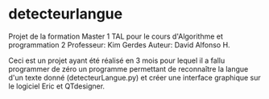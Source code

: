 # detecteurlangue
Projet de la formation Master 1 TAL pour le cours d'Algorithme et programmation 2
Professeur: Kim Gerdes
Auteur: David Alfonso H.

Ceci est un projet ayant été réalisé en 3 mois pour lequel il a fallu programmer de zéro un programme permettant de reconnaître 
la langue d'un texte donné (detecteurLangue.py) et créer une interface graphique sur le logiciel Eric et QTdesigner.
